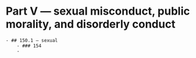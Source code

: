 # Part V — sexual misconduct, public morality, and disorderly conduct
	- ## 150.1 — sexual
		- ### 154
		-